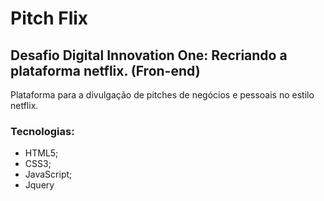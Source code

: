 # Pitch Flix 

## Desafio Digital Innovation One: Recriando a plataforma netflix. (Fron-end)
Plataforma para a divulgação de pitches de negócios e pessoais no estilo netflix. 


### Tecnologias:
- HTML5;
- CSS3;
- JavaScript;
- Jquery
